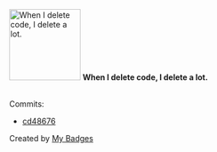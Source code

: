 <img src="https://my-badges.github.io/my-badges/mass-delete-commit-10k.png" alt="When I delete code, I delete a lot." title="When I delete code, I delete a lot." width="128">
<strong>When I delete code, I delete a lot.</strong>
<br><br>

Commits:

- <a href="https://github.com/JarredAllen/chess/commit/cd486769ec0b3e42e82de98636cd17c9a1e95840">cd48676</a>


Created by <a href="https://github.com/my-badges/my-badges">My Badges</a>